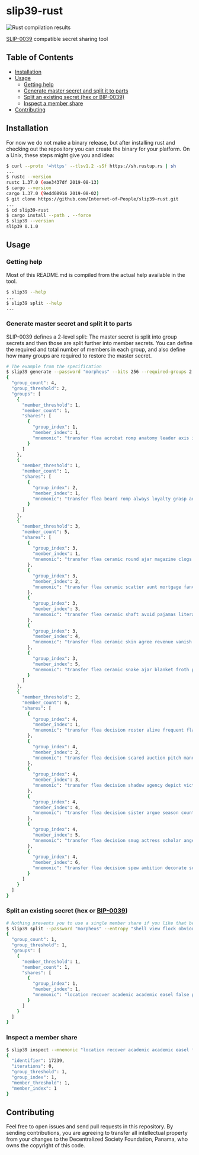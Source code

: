 # slip39-rust

![Rust compilation results](https://github.com/Internet-of-People/slip39-rust/workflows/Rust/badge.svg)

[SLIP-0039](https://github.com/satoshilabs/slips/blob/master/slip-0039.md) compatible secret sharing tool

## Table of Contents <!-- omit in toc -->

- [Installation](#installation)
- [Usage](#usage)
  - [Getting help](#getting-help)
  - [Generate master secret and split it to parts](#generate-master-secret-and-split-it-to-parts)
  - [Split an existing secret (hex or BIP-0039)](#split-an-existing-secret-hex-or-bip-0039)
  - [Inspect a member share](#inspect-a-member-share)
- [Contributing](#contributing)

## Installation

For now we do not make a binary release, but after installing rust and checking out the repository you can create
the binary for your platform. On a Unix, these steps might give you and idea:

```sh
$ curl --proto '=https' --tlsv1.2 -sSf https://sh.rustup.rs | sh
...
$ rustc --version
rustc 1.37.0 (eae3437df 2019-08-13)
$ cargo --version
cargo 1.37.0 (9edd08916 2019-08-02)
$ git clone https://github.com/Internet-of-People/slip39-rust.git
...
$ cd slip39-rust
$ cargo install --path . --force
$ slip39 --version
slip39 0.1.0
```

## Usage

### Getting help

Most of this README.md is compiled from the actual help available in the tool.

```sh
$ slip39 --help
...
$ slip39 split --help
...
```

### Generate master secret and split it to parts

SLIP-0039 defines a 2-level split: The master secret is split into group secrets and then those are split further into
member secrets. You can define the required and total number of members in each group, and also define how many groups
are required to restore the master secret.

```sh
# The example from the specification
$ slip39 generate --password "morpheus" --bits 256 --required-groups 2 --group 1of1 --group 1of1 --group 3of5 --group 2of6
{
  "group_count": 4,
  "group_threshold": 2,
  "groups": [
    {
      "member_threshold": 1,
      "member_count": 1,
      "shares": [
        {
          "group_index": 1,
          "member_index": 1,
          "mnemonic": "transfer flea acrobat romp anatomy leader axis impulse premium junction salt type smith maximum class clogs ruler talent alpha exchange alien total debut early presence skunk mixed platform dramatic provide center pumps year"
        }
      ]
    },
    {
      "member_threshold": 1,
      "member_count": 1,
      "shares": [
        {
          "group_index": 2,
          "member_index": 1,
          "mnemonic": "transfer flea beard romp always loyalty grasp adequate wildlife petition identify duke fake umbrella explain various uncover diploma wits volume sprinkle enjoy seafood prevent welcome voting elevator flame coastal charity detailed timely antenna"
        }
      ]
    },
    {
      "member_threshold": 3,
      "member_count": 5,
      "shares": [
        {
          "group_index": 3,
          "member_index": 1,
          "mnemonic": "transfer flea ceramic round ajar magazine clogs ending listen cover flip sack anxiety hunting shaft fatal again alien union express vexed grin database smoking rhyme carve again valid idle smoking toxic clock nervous"
        },
        {
          "group_index": 3,
          "member_index": 2,
          "mnemonic": "transfer flea ceramic scatter aunt mortgage fancy admit clothes slavery rebuild isolate dough scout explain usual evoke filter tracks strategy kitchen wits slavery fatal elite grant spray regret iris device season intend blessing"
        },
        {
          "group_index": 3,
          "member_index": 3,
          "mnemonic": "transfer flea ceramic shaft avoid pajamas literary budget duckling recover living critical axle graduate scramble glimpse afraid glimpse orange seafood subject fridge frequent quantity require merit umbrella guest trial starting email amuse flip"
        },
        {
          "group_index": 3,
          "member_index": 4,
          "mnemonic": "transfer flea ceramic skin agree revenue vanish funding orbit frequent have mixed category slim elegant ruin evening debris move eyebrow fancy segment rhythm debut enemy true drift ceramic unwrap demand grasp forget spirit"
        },
        {
          "group_index": 3,
          "member_index": 5,
          "mnemonic": "transfer flea ceramic snake ajar blanket froth promise mountain public news infant toxic broken purchase velvet idea educate mineral alive ecology umbrella expand wrist erode infant mule makeup rumor veteran faint spark literary"
        }
      ]
    },
    {
      "member_threshold": 2,
      "member_count": 6,
      "shares": [
        {
          "group_index": 4,
          "member_index": 1,
          "mnemonic": "transfer flea decision roster alive frequent flash enjoy flash arena hazard disease walnut overall finger paper papa silent software capture company royal trend necklace romp sympathy trash merit surface exotic analysis tadpole curious"
        },
        {
          "group_index": 4,
          "member_index": 2,
          "mnemonic": "transfer flea decision scared auction pitch mandate ivory trip episode speak activity crisis slavery prize species listen grasp believe webcam racism sheriff beaver category drove bracelet answer easy season fantasy remember stick client"
        },
        {
          "group_index": 4,
          "member_index": 3,
          "mnemonic": "transfer flea decision shadow agency depict victim drove material enjoy acne evaluate frozen dismiss regret eclipse fluff soul example spirit public space adjust lily critical maiden detect friar very ranked overall salon amuse"
        },
        {
          "group_index": 4,
          "member_index": 4,
          "mnemonic": "transfer flea decision sister argue season counter adequate debris adjust reject improve marvel hawk element demand knit laden mental deny cinema surface western dream sprinkle elite sprinkle march unkind pipeline daisy science acne"
        },
        {
          "group_index": 4,
          "member_index": 5,
          "mnemonic": "transfer flea decision smug actress scholar angel realize elbow formal reunion rebound agency mustang mortgage august easy distance upstairs marathon remove thumb clay skunk alive ranked epidemic amuse nylon duckling empty length guilt"
        },
        {
          "group_index": 4,
          "member_index": 6,
          "mnemonic": "transfer flea decision spew ambition decorate squeeze magazine zero cargo airline medal standard scatter hunting kidney golden multiple depend hearing credit unfair swimming inform welfare lawsuit plot stilt losing civil view living genre"
        }
      ]
    }
  ]
}
```

### Split an existing secret (hex or [BIP-0039](https://github.com/bitcoin/bips/blob/master/bip-0039.mediawiki))

```sh
# Nothing prevents you to use a single member share if you like that better :)
$ slip39 split --password "morpheus" --entropy "shell view flock obvious believe final afraid caught page second arrow predict" --group 1of1
{
  "group_count": 1,
  "group_threshold": 1,
  "groups": [
    {
      "member_threshold": 1,
      "member_count": 1,
      "shares": [
        {
          "group_index": 1,
          "member_index": 1,
          "mnemonic": "location recover academic academic easel false playoff galaxy process strategy exercise forecast yoga union execute herd problem luck dynamic already"
        }
      ]
    }
  ]
}
```

### Inspect a member share

```sh
$ slip39 inspect --mnemonic "location recover academic academic easel false playoff galaxy process strategy exercise forecast yoga union execute herd problem luck dynamic already"
{
  "identifier": 17239,
  "iterations": 0,
  "group_threshold": 1,
  "group_index": 1,
  "member_threshold": 1,
  "member_index": 1
}
```

## Contributing

Feel free to open issues and send pull requests in this repository. By sending contributions, you are agreeing to transfer
all intellectual property from your changes to the Decentralized Society Foundation, Panama, who owns the copyright of this
code.
